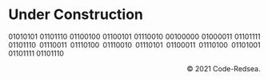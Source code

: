 


# Under Construction


<p align="justify">
01010101 01101110 01100100 01100101 01110010 00100000 01000011 01101111 01101110 01110011 01110100 01110010 01110101 01100011 01110100 01101001 01101111 01101110
</p>

 <div style="text-align: right">
        &copy; 2021 Code-Redsea.
</div>
